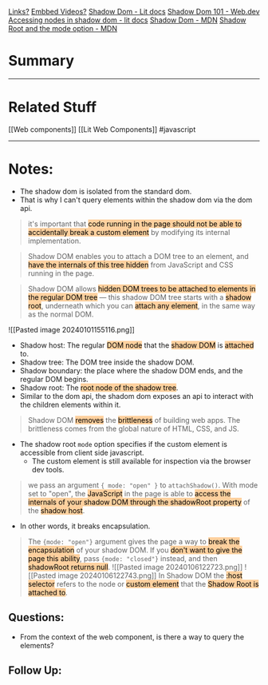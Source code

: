 [Links?](#)
[Embbed Videos?](#)
[Shadow Dom - Lit docs](https://lit.dev/docs/components/shadow-dom/)
[Shadow Dom 101 - Web.dev](https://web.dev/articles/shadowdom-v1)
[Accessing nodes in shadow dom - lit docs](https://lit.dev/docs/components/shadow-dom/#accessing-nodes-in-the-shadow-dom)
[Shadow Dom - MDN](https://developer.mozilla.org/en-US/docs/Web/API/Web_components/Using_shadow_DOM)
[Shadow Root and the mode option - MDN](https://developer.mozilla.org/en-US/docs/Web/API/Web_components/Using_shadow_DOM#element.shadowroot_and_the_mode_option)
# Summary

----
# Related Stuff
[[Web components]]
[[Lit Web Components]]
#javascript 

----
# Notes:
- The shadow dom is isolated from the standard dom.
- That is why I can't query elements within the shadow dom via the dom api.

> it's important that <mark style="background: #FFB86CA6;">code running in the page should not be able to accidentally break a custom element</mark> by modifying its internal implementation.

 >Shadow DOM enables you to attach a DOM tree to an element, and <mark style="background: #FFB86CA6;">have the internals of this tree hidden</mark> from JavaScript and CSS running in the page.

 >Shadow DOM allows <mark style="background: #FFB86CA6;">hidden DOM trees to be attached to elements in the regular DOM tree</mark> — this shadow DOM tree starts with a <mark style="background: #FFB86CA6;">shadow root</mark>, underneath which you can <mark style="background: #FFB86CA6;">attach any element</mark>, in the same way as the normal DOM.
 
![[Pasted image 20240101155116.png]] 
- Shadow host: The regular <mark style="background: #FFB86CA6;">DOM node</mark> that the <mark style="background: #FFB86CA6;">shadow DOM</mark> is <mark style="background: #FFB86CA6;">attached</mark> to.
- Shadow tree: The DOM tree inside the shadow DOM.
- Shadow boundary: the place where the shadow DOM ends, and the regular DOM begins.
- Shadow root: The <mark style="background: #FFB86CA6;">root node of the shadow tree</mark>.
- Similar to the dom api, the shadom dom exposes an api to interact with the children elements within it.
> Shadow DOM <mark style="background: #FFB86CA6;">removes</mark> the <mark style="background: #FFB86CA6;">brittleness</mark> of building web apps. The brittleness comes from the global nature of HTML, CSS, and JS.
- The shadow root `mode` option specifies if the custom element is accessible from client side javascript.
	- The custom element is still available for inspection via the browser dev tools.
>we pass an argument `{ mode: "open" }` to `attachShadow()`. With mode set to "open", the <mark style="background: #FFB86CA6;">JavaScript</mark> in the page is able to <mark style="background: #FFB86CA6;">access the internals of your shadow DOM through the shadowRoot property</mark> of the <mark style="background: #FFB86CA6;">shadow host</mark>.
- In other words, it breaks encapsulation.
>The `{mode: "open"}` argument gives the page a way to <mark style="background: #FFB86CA6;">break the encapsulation</mark> of your shadow DOM. If you <mark style="background: #FFB86CA6;">don't want to give the page this ability</mark>, pass `{mode: "closed"}` instead, and then <mark style="background: #FFB86CA6;">shadowRoot returns null</mark>.
![[Pasted image 20240106122723.png]]
![[Pasted image 20240106122743.png]]
> In Shadow DOM the <mark style="background: #FFB86CA6;">:host selector</mark> refers to the node or <mark style="background: #FFB86CA6;">custom element</mark> that the <mark style="background: #FFB86CA6;">Shadow Root is attached to</mark>. 

## Questions:
- From the context of the web component, is there a way to query the elements?

## Follow Up:
